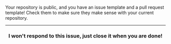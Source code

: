 Your repository is public, and you have an issue template and a pull request template! Check them to make sure they make sense with your current repository.

<hr>
<h3 align="center">I won't respond to this issue, just close it when you are done!</h3>
